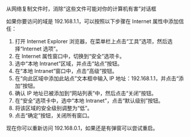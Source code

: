 从网络复制文件时，消除“这些文件可能对你的计算机有害”对话框

如果你要访问的域是 192.168.1.1，可以按照以下步骤在 Internet 属性中添加信任：

1. 打开 Internet Explorer 浏览器，在菜单栏上点击“工具”选项，然后选择“Internet 选项”。
2. 在 Internet 属性窗口中，切换到“安全”选项卡。
3. 选中“本地 Intranet”区域，并点击“站点”按钮。
4. 在“本地 Intranet”窗口中，点击“高级”按钮。
5. 在“向此区域中添加此站点”文本框中输入 IP 地址：192.168.1.1，并点击“添加”按钮。
6. 确认 IP 地址已被添加到“网站列表”中，然后点击“关闭”按钮。
8. 在“安全”选项卡中，选中“本地 Intranet”，点击“默认级别”按钮。
9. 将该区域的安全级别调整为“低”。
10. 点击“确定”按钮，关闭所有窗口。

现在你可以重新访问 192.168.0.1，如果还是有弹窗可以尝试重启。